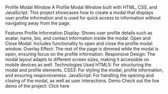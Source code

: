 Profile Modal Window
A Profile Modal Window built with HTML, CSS, and JavaScript. This project showcases how to create a modal that displays user profile information and is used for quick access to information without navigating away from the page.

Features
Profile Information Display: Shows user profile details such as avatar, name, bio, and contact information inside the modal.
Open and Close Modal: Includes functionality to open and close the profile modal window.
Overlay Effect: The rest of the page is dimmed while the modal is open, ensuring focus on the profile information.
Responsive Design: The modal layout adapts to different screen sizes, making it accessible on mobile devices as well.
Technologies Used
HTML5: For structuring the modal and profile elements.
CSS3: For styling the modal, profile information, and ensuring responsiveness.
JavaScript: For handling the opening and closing of the modal, as well as user interactions.
Demo
Check out the live demo of the project:
Click here

